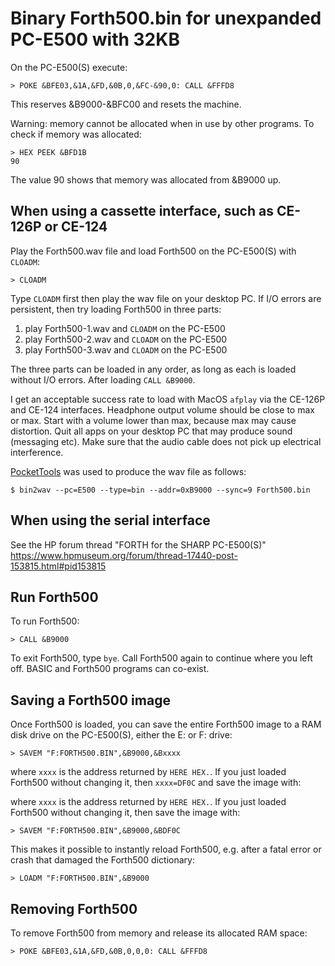 # Binary Forth500.bin for unexpanded PC-E500 with 32KB

On the PC-E500(S) execute:

    > POKE &BFE03,&1A,&FD,&0B,0,&FC-&90,0: CALL &FFFD8

This reserves &B9000-&BFC00 and resets the machine.

Warning: memory cannot be allocated when in use by other programs.  To check if
memory was allocated:

    > HEX PEEK &BFD1B
    90

The value 90 shows that memory was allocated from &B9000 up.

## When using a cassette interface, such as CE-126P or CE-124

Play the Forth500.wav file and load Forth500 on the PC-E500(S) with `CLOADM`:

    > CLOADM

Type `CLOADM` first then play the wav file on your desktop PC.  If I/O errors
are persistent, then try loading Forth500 in three parts:

1. play Forth500-1.wav and `CLOADM` on the PC-E500
2. play Forth500-2.wav and `CLOADM` on the PC-E500
3. play Forth500-3.wav and `CLOADM` on the PC-E500

The three parts can be loaded in any order, as long as each is loaded without
I/O errors.  After loading `CALL &B9000`.

I get an acceptable success rate to load with MacOS `afplay` via the CE-126P
and CE-124 interfaces.  Headphone output volume should be close to max or max.
Start with a volume lower than max, because max may cause distortion.  Quit all
apps on your desktop PC that may produce sound (messaging etc).  Make sure that
the audio cable does not pick up electrical interference.

[PocketTools](https://www.peil-partner.de/ifhe.de/sharp/) was used to produce
the wav file as follows:

    $ bin2wav --pc=E500 --type=bin --addr=0xB9000 --sync=9 Forth500.bin

## When using the serial interface

See the HP forum thread "FORTH for the SHARP PC-E500(S)"
<https://www.hpmuseum.org/forum/thread-17440-post-153815.html#pid153815>

## Run Forth500

To run Forth500:

    > CALL &B9000

To exit Forth500, type `bye`.  Call Forth500 again to continue where you left
off.  BASIC and Forth500 programs can co-exist.

## Saving a Forth500 image

Once Forth500 is loaded, you can save the entire Forth500 image to a RAM disk
drive on the PC-E500(S), either the E: or F: drive:

    > SAVEM "F:FORTH500.BIN",&B9000,&Bxxxx

where `xxxx` is the address returned by `HERE HEX.`.  If you just loaded
Forth500 without changing it, then `xxxx=DF0C` and save the image with:

where `xxxx` is the address returned by `HERE HEX.`.  If you just loaded
Forth500 without changing it, then save the image with:

    > SAVEM "F:FORTH500.BIN",&B9000,&BDF0C

This makes it possible to instantly reload Forth500, e.g. after a fatal error
or crash that damaged the Forth500 dictionary:

    > LOADM "F:FORTH500.BIN",&B9000

## Removing Forth500

To remove Forth500 from memory and release its allocated RAM space:

    > POKE &BFE03,&1A,&FD,&0B,0,0,0: CALL &FFFD8
